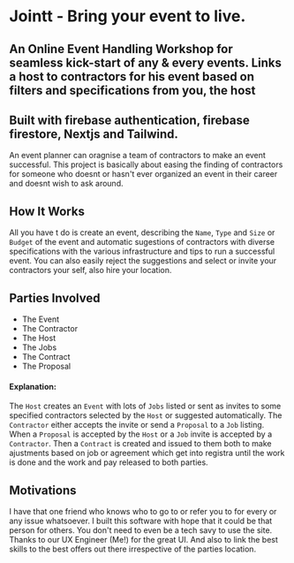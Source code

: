 # Jointt - Bring your event to live.
## An Online Event Handling Workshop for seamless kick-start of any & every events. Links a host to contractors for his event based on filters and specifications from you, the host

## Built with firebase authentication, firebase firestore, Nextjs and Tailwind.

An event planner can oragnise a team of contractors to make an event successful.
This project is basically about easing the finding of contractors for someone who doesnt or hasn't ever organized an event in their career and doesnt wish to ask around.

## How It Works 

All you have t do is create an event, describing the `Name`, `Type` and `Size` or `Budget` of the event and automatic sugestions of contractors with diverse specifications with the various infrastructure and tips to run a successful event.
You can also easily reject the suggestions and select or invite your contractors your self, also hire your location.

## Parties Involved 

* The Event
* The Contractor 
* The Host
* The Jobs
* The Contract
* The Proposal

#### Explanation:
The `Host` creates an `Event` with lots of `Jobs` listed or sent as invites to some specified contractors selected by the `Host` or suggested automatically.
The `Contractor` either accepts the invite or send a `Proposal` to a `Job` listing. 
When a `Proposal` is accepted by the `Host` or a `Job` invite is accepted by a `Contractor`. Then a `Contract` is created and issued to them both to make ajustments based on job or agreement which get into registra until the work is done and the work and pay released to both parties.

## Motivations

I have that one friend who knows who to go to or refer you to for every or any issue whatsoever. I built this software with hope that it could be that person for others. You don't need to even be a tech savy to use the site. Thanks to our UX Engineer (Me!) for the great UI.
And also to link the best skills to the best offers out there irrespective of the parties location.
